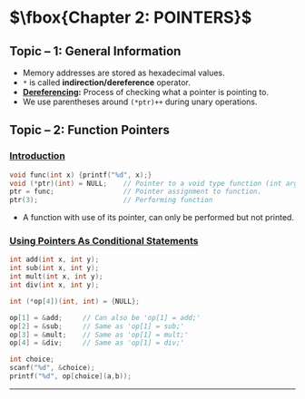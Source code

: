 # $\fbox{Chapter 2: POINTERS}$





## **Topic – 1: General Information**

- Memory addresses are stored as hexadecimal values.
- `*` is called **indirection/dereference** operator.
- **<u>Dereferencing</u>:** Process of checking what a pointer is pointing to.
- We use parentheses around `(*ptr)++` during unary operations.



## **Topic – 2: Function Pointers**

### <u>Introduction</u>

```c
void func(int x) {printf("%d", x);}
void (*ptr)(int) = NULL;    // Pointer to a void type function (int argument).
ptr = func;                 // Pointer assignment to function.
ptr(3);                     // Performing function
```

- A function with use of its pointer, can only be performed but not printed.


### <u>Using Pointers As Conditional Statements</u>

```c
int add(int x, int y);
int sub(int x, int y);
int mult(int x, int y);
int div(int x, int y);

int (*op[4])(int, int) = {NULL};

op[1] = &add;     // Can also be 'op[1] = add;'
op[2] = &sub;     // Same as 'op[1] = sub;'
op[3] = &mult;    // Same as 'op[1] = mult;'
op[4] = &div;     // Same as 'op[1] = div;'

int choice;
scanf("%d", &choice);
printf("%d", op[choice](a,b));
```

---
